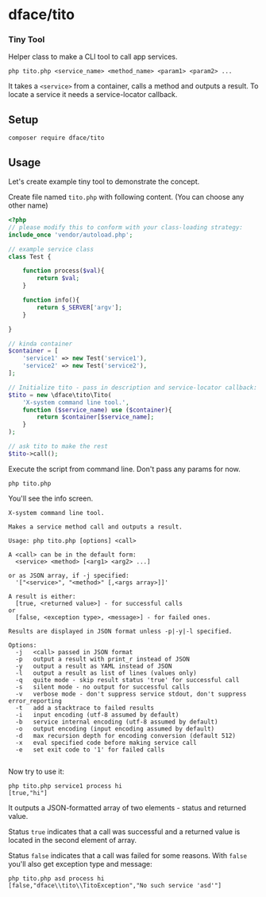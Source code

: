 # dface/tito

### Tiny Tool

Helper class to make a CLI tool to call app services.

`php tito.php <service_name> <method_name> <param1> <param2> ...`

It takes a `<service>` from a container, calls a method and outputs a result.
To locate a service it needs a service-locator callback.

## Setup

```
composer require dface/tito
```

## Usage

Let's create example tiny tool to demonstrate the concept.

Create file named `tito.php` with following content. (You can choose any other name)

``` php
<?php
// please modify this to conform with your class-loading strategy:
include_once 'vendor/autoload.php';

// example service class
class Test {

	function process($val){
		return $val;
	}

	function info(){
		return $_SERVER['argv'];
	}

}

// kinda container
$container = [
	'service1' => new Test('service1'),
	'service2' => new Test('service2'),
];

// Initialize tito - pass in description and service-locator callback:
$tito = new \dface\tito\Tito(
	'X-system command line tool.',
	function ($service_name) use ($container){
		return $container[$service_name];
	}
);

// ask tito to make the rest
$tito->call();
```

Execute the script from command line. Don't pass any params for now.

`php tito.php`

You'll see the info screen.

```
X-system command line tool.

Makes a service method call and outputs a result.

Usage: php tito.php [options] <call>

A <call> can be in the default form:
  <service> <method> [<arg1> <arg2> ...]

or as JSON array, if -j specified:
  '["<service>", "<method>" [,<args array>]]'

A result is either:
  [true, <returned value>] - for successful calls
or
  [false, <exception type>, <message>] - for failed ones.

Results are displayed in JSON format unless -p|-y|-l specified.

Options:
  -j   <call> passed in JSON format
  -p   output a result with print_r instead of JSON
  -y   output a result as YAML instead of JSON
  -l   output a result as list of lines (values only)
  -q   quite mode - skip result status 'true' for successful call
  -s   silent mode - no output for successful calls
  -v   verbose mode - don't suppress service stdout, don't suppress error_reporting
  -t   add a stacktrace to failed results
  -i   input encoding (utf-8 assumed by default)
  -b   service internal encoding (utf-8 assumed by default)
  -o   output encoding (input encoding assumed by default)
  -d   max recursion depth for encoding conversion (default 512)
  -x   eval specified code before making service call
  -e   set exit code to '1' for failed calls


```

Now try to use it:

```
php tito.php service1 process hi
[true,"hi"]
```

It outputs a JSON-formatted array of two elements - status and returned value.

Status `true` indicates that a call was successful and a returned value is located in the second element of array.

Status `false` indicates that a call was failed for some reasons. With `false` you'll also get exception type and message:

```
php tito.php asd process hi
[false,"dface\\tito\\TitoException","No such service 'asd'"]
```
